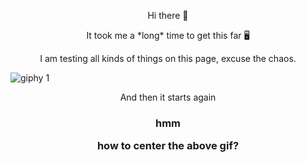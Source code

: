 <p align="center">
 Hi there 👋
 <p align="center">
 It took me a *long* time to get this far 🖥️
 <p align="center">
 I am testing all kinds of things on this page, excuse the chaos.
 

![giphy 1](https://github.com/GabBay93/GabBay93/assets/150300928/68914206-288a-4972-af75-079c07f5fb4d)



<!--
This space is cool, it gives you a chance to write notes on what you may need to remember for above or below (as noted) in the code
--!>
<p align="center">
And then it starts again
<h3>
<p align="center"> 
hmm
<p align="center">
how to center the above gif?
